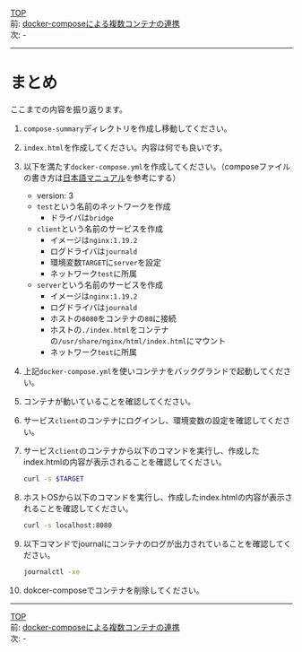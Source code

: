 [TOP](../README.md)   
前: [docker-composeによる複数コンテナの連携](./compose-multi.md)  
次: -  

---

# まとめ

ここまでの内容を振り返ります。

1. ``compose-summary``ディレクトリを作成し移動してください。

2. ``index.html``を作成してください。内容は何でも良いです。

3. 以下を満たす``docker-compose.yml``を作成してください。（composeファイルの書き方は[日本語マニュアル](https://docs.docker.jp/compose/compose-file.html#)を参考にする）
   - version: 3
   - ``test``という名前のネットワークを作成
     - ドライバは``bridge``
   - ``client``という名前のサービスを作成
     - イメージは``nginx:1.19.2``
     - ログドライバは``journald``
     - 環境変数``TARGET``に``server``を設定
     - ネットワーク``test``に所属
   - ``server``という名前のサービスを作成
     - イメージは``nginx:1.19.2``
     - ログドライバは``journald``
     - ホストの``8080``をコンテナの``80``に接続 
     - ホストの``./index.html``をコンテナの``/usr/share/nginx/html/index.html``にマウント
     - ネットワーク``test``に所属

4. 上記``docker-compose.yml``を使いコンテナをバックグランドで起動してください。

5. コンテナが動いていることを確認してください。

6. サービス``client``のコンテナにログインし、環境変数の設定を確認してください。

7. サービス``client``のコンテナから以下のコマンドを実行し、作成したindex.htmlの内容が表示されることを確認してください。
   ``` sh
   curl -s $TARGET
   ```

8. ホストOSから以下のコマンドを実行し、作成したindex.htmlの内容が表示されることを確認してください。
   ``` sh
   curl -s localhost:8080
   ```

9. 以下コマンドでjournalにコンテナのログが出力されていることを確認してください。
   ``` sh
   journalctl -xe
   ```

10. dokcer-composeでコンテナを削除してください。

---

[TOP](../README.md)   
前: [docker-composeによる複数コンテナの連携](./compose-multi.md)  
次: -  
